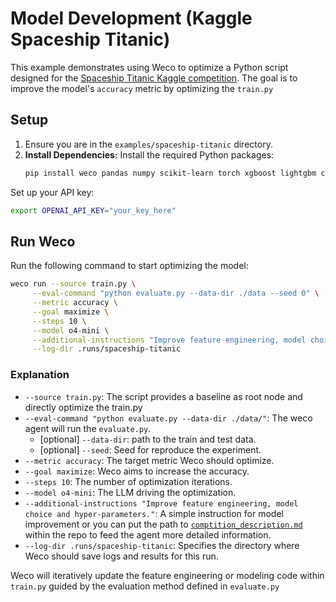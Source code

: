 # Model Development (Kaggle Spaceship Titanic)

This example demonstrates using Weco to optimize a Python script designed for the [Spaceship Titanic Kaggle competition](https://www.kaggle.com/competitions/spaceship-titanic/overview).
The goal is to improve the model's `accuracy` metric by optimizing the `train.py`

## Setup

1.  Ensure you are in the `examples/spaceship-titanic` directory.
2.  **Install Dependencies:** Install the required Python packages:
    ```bash
    pip install weco pandas numpy scikit-learn torch xgboost lightgbm catboost
    ```

Set up your API key:
```bash
export OPENAI_API_KEY="your_key_here"
```

## Run Weco

Run the following command to start optimizing the model:

```bash
weco run --source train.py \
     --eval-command "python evaluate.py --data-dir ./data --seed 0" \
     --metric accuracy \
     --goal maximize \
     --steps 10 \
     --model o4-mini \
     --additional-instructions "Improve feature engineering, model choice and hyper-parameters." \
     --log-dir .runs/spaceship-titanic
```

### Explanation

*   `--source train.py`: The script provides a baseline as root node and directly optimize the train.py
*   `--eval-command "python evaluate.py --data-dir ./data/"`: The weco agent will run the `evaluate.py`.
    *   [optional] `--data-dir`: path to the train and test data.
    *   [optional] `--seed`: Seed for reproduce the experiment.
*   `--metric accuracy`: The target metric Weco should optimize.
*   `--goal maximize`: Weco aims to increase the accuracy.
*   `--steps 10`: The number of optimization iterations.
*   `--model o4-mini`: The LLM driving the optimization.
*   `--additional-instructions "Improve feature engineering, model choice and hyper-parameters."`: A simple instruction for model improvement or you can put the path to [`comptition_description.md`](./competition_description.md) within the repo to feed the agent more detailed information.
*   `--log-dir .runs/spaceship-titanic`: Specifies the directory where Weco should save logs and results for this run.

Weco will iteratively update the feature engineering or modeling code within `train.py` guided by the evaluation method defined in `evaluate.py`
